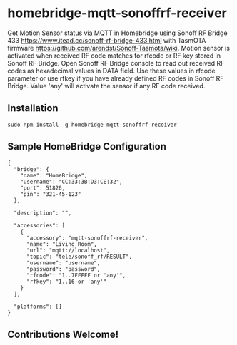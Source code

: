 # homebridge-mqtt-sonoffrf-receiver

Get Motion Sensor status via MQTT in Homebridge using Sonoff RF Bridge 433 https://www.itead.cc/sonoff-rf-bridge-433.html with TasmOTA firmware https://github.com/arendst/Sonoff-Tasmota/wiki.
Motion sensor is activated when received RF code matches for rfcode or RF key stored in Sonoff RF Bridge. Open Sonoff RF Bridge console to read out received RF codes as hexadecimal values in DATA field. Use these values in rfcode parameter or use rfkey if you have already defined RF codes in Sonoff RF Bridge. Value 'any' will activate the sensor if any RF code received.

Installation
--------------------
    sudo npm install -g homebridge-mqtt-sonoffrf-receiver


Sample HomeBridge Configuration
--------------------
    {
      "bridge": {
        "name": "HomeBridge",
        "username": "CC:33:3B:D3:CE:32",
        "port": 51826,
        "pin": "321-45-123"
      },

      "description": "",

      "accessories": [
        {
          "accessory": "mqtt-sonoffrf-receiver",
          "name": "Living Room",
          "url": "mqtt://localhost",
          "topic": "tele/sonoff_rf/RESULT",
          "username": "username",
          "password": "password",
          "rfcode": "1..7FFFFF or 'any'",
          "rfkey": "1..16 or 'any'"
        }
      ],

      "platforms": []
    }

Contributions Welcome!
--------------------
